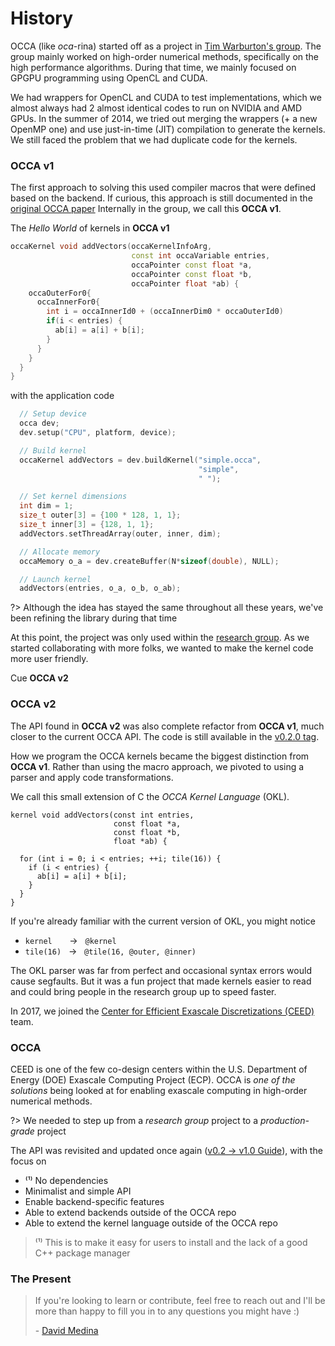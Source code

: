 # History

OCCA (like *oca*-rina) started off as a project in [Tim Warburton's group](https://www.paranumal.com).
The group mainly worked on high-order numerical methods, specifically on the high performance algorithms.
During that time, we mainly focused on GPGPU programming using OpenCL and CUDA.

We had wrappers for OpenCL and CUDA to test implementations, which we almost always had 2 almost identical codes to run on NVIDIA and AMD GPUs.
In the summer of 2014, we tried out merging the wrappers (+ a new OpenMP one) and use just-in-time (JIT) compilation to generate the kernels.
We still faced the problem that we had duplicate code for the kernels.

### OCCA v1

The first approach to solving this used compiler macros that were defined based on the backend.
If curious, this approach is still documented in the [original OCCA paper](https://arxiv.org/abs/1403.0968)
Internally in the group, we call this **OCCA v1**.

The _Hello World_ of kernels in **OCCA v1**

```cpp
occaKernel void addVectors(occaKernelInfoArg,
                           const int occaVariable entries,
                           occaPointer const float *a,
                           occaPointer const float *b,
                           occaPointer float *ab) {
    occaOuterFor0{
      occaInnerFor0{
        int i = occaInnerId0 + (occaInnerDim0 * occaOuterId0)
        if(i < entries) {
          ab[i] = a[i] + b[i];
        }
      }
    }
  }
}
```

with the application code

```cpp
  // Setup device
  occa dev;
  dev.setup("CPU", platform, device);

  // Build kernel
  occaKernel addVectors = dev.buildKernel("simple.occa",
                                          "simple",
                                          " ");

  // Set kernel dimensions
  int dim = 1;
  size_t outer[3] = {100 * 128, 1, 1};
  size_t inner[3] = {128, 1, 1};
  addVectors.setThreadArray(outer, inner, dim);

  // Allocate memory
  occaMemory o_a = dev.createBuffer(N*sizeof(double), NULL);

  // Launch kernel
  addVectors(entries, o_a, o_b, o_ab);
```

?> Although the idea has stayed the same throughout all these years, we've been refining the library during that time

At this point, the project was only used within the [research group](https://www.paranumal.com).
As we started collaborating with more folks, we wanted to make the kernel code more user friendly.

Cue **OCCA v2**

### OCCA v2

The API found in **OCCA v2** was also complete refactor from **OCCA v1**, much closer to the current OCCA API.
The code is still available in the [v0.2.0 tag](https://github.com/libocca/occa/releases/tag/v0.2.0).

How we program the OCCA kernels became the biggest distinction from **OCCA v1**.
Rather than using the macro approach, we pivoted to using a parser and apply code transformations.

We call this small extension of C the _OCCA Kernel Language_ (OKL).

```okl
kernel void addVectors(const int entries,
                       const float *a,
                       const float *b,
                       float *ab) {

  for (int i = 0; i < entries; ++i; tile(16)) {
    if (i < entries) {
      ab[i] = a[i] + b[i];
    }
  }
}
```

If you're already familiar with the current version of OKL, you might notice

- `kernel` &nbsp; &nbsp; &nbsp; &rarr; &nbsp; `@kernel`
- `tile(16)` &nbsp; &rarr; &nbsp; `@tile(16, @outer, @inner)`

The OKL parser was far from perfect and occasional syntax errors would cause segfaults.
But it was a fun project that made kernels easier to read and could bring people in the research group up to speed faster.

In 2017, we joined the [Center for Efficient Exascale Discretizations (CEED)](http://ceed.exascaleproject.org/) team.

### OCCA

CEED is one of the few co-design centers within the U.S. Department of Energy (DOE) Exascale Computing Project (ECP).
OCCA is _one of the solutions_ being looked at for enabling exascale computing in high-order numerical methods.

?> We needed to step up from a _research group_ project to a _production-grade_ project

The API was revisited and updated once again ([v0.2 -> v1.0 Guide](https://github.com/libocca/occa/releases/tag/v1.0.0-alpha.1#porting-from-v0.2-to-v1.0)), with the focus on

- &#8317;&sup1;&#8318; No dependencies
- Minimalist and simple API
- Enable backend-specific features
- Able to extend backends outside of the OCCA repo
- Able to extend the kernel language outside of the OCCA repo

> &#8317;&sup1;&#8318; This is to make it easy for users to install and the lack of a good C++ package manager

### The Present

> If you're looking to learn or contribute, feel free to reach out and I'll be more than happy to fill you in to any questions you might have :)
>
> \- [David Medina](https://github.com/dmed256)
